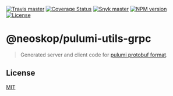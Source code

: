 [![Travis master](https://img.shields.io/travis/neoskop/pulumi-utils/master.svg)](https://travis-ci.org/neoskop/pulumi-utils)
[![Coverage Status](https://coveralls.io/repos/github/neoskop/pulumi-utils/badge.svg)](https://coveralls.io/github/neoskop/pulumi-utils)
[![Snyk master](https://snyk.io/test/github/neoskop/pulumi-utils/master/badge.svg)](https://snyk.io/test/github/neoskop/pulumi-utils/master)
[![NPM version](npm-badge-grpc)](npm-link-grpc)
[![License](licence-grpc)](licence-link)

# @neoskop/pulumi-utils-grpc

> Generated server and client code for [pulumi protobuf format](https://github.com/pulumi/pulumi/tree/master/sdk/proto).

## License

[MIT](licence-link)

[npm-badge-grpc]: https://img.shields.io/npm/v/@neoskop/pulumi-utils-grpc
[npm-link-grpc]: https://npmjs.com/package/@neoskop/pulumi-utils-grpc
[license-link]: https://github.com/neoskop/pulumi-utils/blob/master/LICENSE
